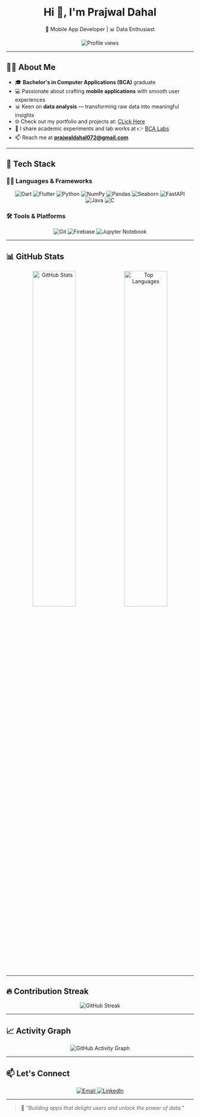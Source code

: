 <h1 align="center">Hi 👋, I'm Prajwal Dahal</h1>

<p align="center">
  📱 Mobile App Developer | 📊 Data Enthusiast
</p>

<p align="center">
  <img src="https://komarev.com/ghpvc/?username=prajwaldahal&label=Profile%20views&color=0e75b6&style=flat" alt="Profile views" />
</p>

---

## 👨‍🎓 About Me

- 🎓 **Bachelor's in Computer Applications (BCA)** graduate  
- 💻 Passionate about crafting **mobile applications** with smooth user experiences  
- 📊 Keen on **data analysis** — transforming raw data into meaningful insights  
- 🌐 Check out my portfolio and projects at: [CLick Here](https://prajwaldahal007.com)
- 🧪 I share academic experiments and lab works at 👉 [BCA Labs](https://github.com/bca-labs)  
- 📫 Reach me at **prajwaldahal072@gmail.com**

---

## 🚀 Tech Stack

### 🧑‍💻 Languages & Frameworks

<p align="center">
  <img src="https://img.shields.io/badge/Dart-0175C2?style=for-the-badge&logo=dart&logoColor=white" alt="Dart" />
  <img src="https://img.shields.io/badge/Flutter-02569B?style=for-the-badge&logo=flutter&logoColor=white" alt="Flutter" />
  <img src="https://img.shields.io/badge/Python-3776AB?style=for-the-badge&logo=python&logoColor=white" alt="Python" />
  <img src="https://img.shields.io/badge/NumPy-013243?style=for-the-badge&logo=numpy&logoColor=white" alt="NumPy" />
  <img src="https://img.shields.io/badge/Pandas-150458?style=for-the-badge&logo=pandas&logoColor=white" alt="Pandas" />
  <img src="https://img.shields.io/badge/Seaborn-3C3C3C?style=for-the-badge&logo=python&logoColor=white" alt="Seaborn" />
  <img src="https://img.shields.io/badge/FastAPI-009688?style=for-the-badge&logo=fastapi&logoColor=white" alt="FastAPI" />
  <img src="https://img.shields.io/badge/Java-ED8B00?style=for-the-badge&logo=java&logoColor=white" alt="Java" />
  <img src="https://img.shields.io/badge/C-A8B9CC?style=for-the-badge&logo=c&logoColor=black" alt="C" />
</p>

### 🛠 Tools & Platforms

<p align="center">
  <img src="https://img.shields.io/badge/Git-F05032?style=for-the-badge&logo=git&logoColor=white" alt="Git" />
  <img src="https://img.shields.io/badge/Firebase-FFCA28?style=for-the-badge&logo=firebase&logoColor=black" alt="Firebase" />
  <img src="https://img.shields.io/badge/Jupyter-FA5D3B?style=for-the-badge&logo=jupyter&logoColor=white" alt="Jupyter Notebook" />
</p>

---

## 📊 GitHub Stats

<p align="center">
  <img src="https://github-readme-stats.vercel.app/api?username=prajwaldahal&show_icons=true&theme=tokyonight&hide_border=true&border_radius=10" alt="GitHub Stats" width="48%" />
  <img src="https://github-readme-stats.vercel.app/api/top-langs/?username=prajwaldahal&layout=compact&theme=tokyonight&hide_border=true&border_radius=10" alt="Top Languages" width="48%" />
</p>

---

## 🔥 Contribution Streak

<p align="center">
  <img src="https://streak-stats.demolab.com?user=prajwaldahal&theme=tokyonight&hide_border=true" alt="GitHub Streak" />
</p>

---

## 📈 Activity Graph

<p align="center">
  <img src="https://github-readme-activity-graph.cyclic.app/graph?username=prajwaldahal&theme=react-dark&area=true&hide_border=true" alt="GitHub Activity Graph" />
</p>

---

## 📫 Let's Connect

<p align="center">
  <a href="mailto:prajwaldahal072@gmail.com" target="_blank" rel="noopener noreferrer">
    <img src="https://img.shields.io/badge/Gmail-D14836?style=for-the-badge&logo=gmail&logoColor=white" alt="Email" />
  </a>
  <a href="https://www.linkedin.com/in/prajwal-dahal/" target="_blank" rel="noopener noreferrer">
    <img src="https://img.shields.io/badge/LinkedIn-0A66C2?style=for-the-badge&logo=linkedin&logoColor=white" alt="LinkedIn" />
  </a>
</p>

---

> 🚀 *“Building apps that delight users and unlock the power of data.”*
